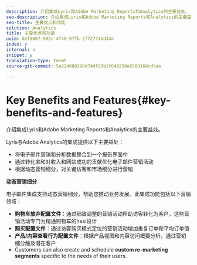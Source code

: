 ```yaml
---
description: 介绍集成Lyris和Adobe Marketing Reports和Analytics的主要益处。
seo-description: 介绍集成Lyris和Adobe Marketing Reports和Analytics的主要益处。
seo-title: 主要优点和功能
solution: Analytics
title: 主要优点和功能
uuid: def5067-902c-4f48-97fb-2f727741d34a
index: y
internal: n
snippet: y
translation-type: tm+mt
source-git-commit: 5e22d080398d74df29b1f849258e6500168cd5aa

---
```



# Key Benefits and Features{#key-benefits-and-features}

介绍集成Lyris和Adobe Marketing Reports和Analytics的主要益处。

Lyris与Adobe Analytics的集成提供以下主要益处：

* 将电子邮件营销和分析数据整合到一个报告界面中
* 通过转化率和对收入和网站成功的贡献优化电子邮件营销活动
* 根据动态营销细分，对关键访客和市场细分进行营销

**动态营销细分**

电子邮件集成支持动态营销细分，帮助您推动业务发展。此集成功能包括以下营销领域：

* **购物车放弃配置文件**：通过细致调整的营销活动帮助访客转化为客户，这些营销活动专门为精通购物车的hesi设计
* **购买配置文件**：通过访客购买模式定位的营销活动增加重复订单和平均订单值
* **产品/内容查看行为配置文件**：根据产品视图和内容访问概要分析，通过营销细分触及潜在客户
* Customers can also create and schedule **custom re-marketing segments** specific to the needs of their users.

